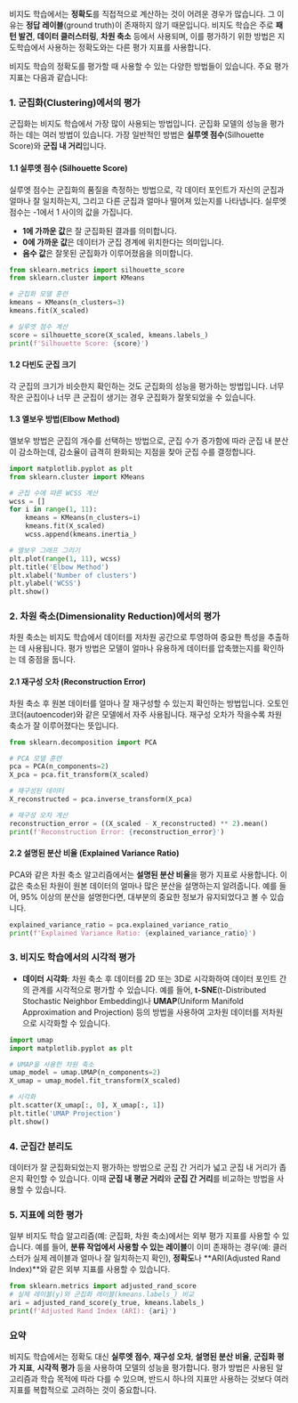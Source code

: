 비지도 학습에서는 **정확도**를 직접적으로 계산하는 것이 어려운 경우가 많습니다. 그 이유는 **정답 레이블**(ground truth)이 존재하지 않기 때문입니다. 비지도 학습은 주로 **패턴 발견**, **데이터 클러스터링**, **차원 축소** 등에서 사용되며, 이를 평가하기 위한 방법은 지도학습에서 사용하는 정확도와는 다른 평가 지표를 사용합니다.

비지도 학습의 정확도를 평가할 때 사용할 수 있는 다양한 방법들이 있습니다. 주요 평가 지표는 다음과 같습니다:

### 1. **군집화(Clustering)에서의 평가**
군집화는 비지도 학습에서 가장 많이 사용되는 방법입니다. 군집화 모델의 성능을 평가하는 데는 여러 방법이 있습니다. 가장 일반적인 방법은 **실루엣 점수**(Silhouette Score)와 **군집 내 거리**입니다.

#### 1.1 **실루엣 점수 (Silhouette Score)**
실루엣 점수는 군집화의 품질을 측정하는 방법으로, 각 데이터 포인트가 자신의 군집과 얼마나 잘 일치하는지, 그리고 다른 군집과 얼마나 떨어져 있는지를 나타냅니다. 실루엣 점수는 -1에서 1 사이의 값을 가집니다.

- **1에 가까운 값**은 잘 군집화된 결과를 의미합니다.
- **0에 가까운 값**은 데이터가 군집 경계에 위치한다는 의미입니다.
- **음수 값**은 잘못된 군집화가 이루어졌음을 의미합니다.

```python
from sklearn.metrics import silhouette_score
from sklearn.cluster import KMeans

# 군집화 모델 훈련
kmeans = KMeans(n_clusters=3)
kmeans.fit(X_scaled)

# 실루엣 점수 계산
score = silhouette_score(X_scaled, kmeans.labels_)
print(f'Silhouette Score: {score}')
```

#### 1.2 **다빈도 군집 크기**
각 군집의 크기가 비슷한지 확인하는 것도 군집화의 성능을 평가하는 방법입니다. 너무 작은 군집이나 너무 큰 군집이 생기는 경우 군집화가 잘못되었을 수 있습니다.

#### 1.3 **엘보우 방법(Elbow Method)**
엘보우 방법은 군집의 개수를 선택하는 방법으로, 군집 수가 증가함에 따라 군집 내 분산이 감소하는데, 감소율이 급격히 완화되는 지점을 찾아 군집 수를 결정합니다.

```python
import matplotlib.pyplot as plt
from sklearn.cluster import KMeans

# 군집 수에 따른 WCSS 계산
wcss = []
for i in range(1, 11):
    kmeans = KMeans(n_clusters=i)
    kmeans.fit(X_scaled)
    wcss.append(kmeans.inertia_)

# 엘보우 그래프 그리기
plt.plot(range(1, 11), wcss)
plt.title('Elbow Method')
plt.xlabel('Number of clusters')
plt.ylabel('WCSS')
plt.show()
```

### 2. **차원 축소(Dimensionality Reduction)에서의 평가**
차원 축소는 비지도 학습에서 데이터를 저차원 공간으로 투영하여 중요한 특성을 추출하는 데 사용됩니다. 평가 방법은 모델이 얼마나 유용하게 데이터를 압축했는지를 확인하는 데 중점을 둡니다.

#### 2.1 **재구성 오차 (Reconstruction Error)**
차원 축소 후 원본 데이터를 얼마나 잘 재구성할 수 있는지 확인하는 방법입니다. 오토인코더(autoencoder)와 같은 모델에서 자주 사용됩니다. 재구성 오차가 작을수록 차원 축소가 잘 이루어졌다는 뜻입니다.

```python
from sklearn.decomposition import PCA

# PCA 모델 훈련
pca = PCA(n_components=2)
X_pca = pca.fit_transform(X_scaled)

# 재구성된 데이터
X_reconstructed = pca.inverse_transform(X_pca)

# 재구성 오차 계산
reconstruction_error = ((X_scaled - X_reconstructed) ** 2).mean()
print(f'Reconstruction Error: {reconstruction_error}')
```

#### 2.2 **설명된 분산 비율 (Explained Variance Ratio)**
PCA와 같은 차원 축소 알고리즘에서는 **설명된 분산 비율**을 평가 지표로 사용합니다. 이 값은 축소된 차원이 원본 데이터의 얼마나 많은 분산을 설명하는지 알려줍니다. 예를 들어, 95% 이상의 분산을 설명한다면, 대부분의 중요한 정보가 유지되었다고 볼 수 있습니다.

```python
explained_variance_ratio = pca.explained_variance_ratio_
print(f'Explained Variance Ratio: {explained_variance_ratio}')
```

### 3. **비지도 학습에서의 시각적 평가**
- **데이터 시각화**: 차원 축소 후 데이터를 2D 또는 3D로 시각화하여 데이터 포인트 간의 관계를 시각적으로 평가할 수 있습니다. 예를 들어, **t-SNE**(t-Distributed Stochastic Neighbor Embedding)나 **UMAP**(Uniform Manifold Approximation and Projection) 등의 방법을 사용하여 고차원 데이터를 저차원으로 시각화할 수 있습니다.
  
```python
import umap
import matplotlib.pyplot as plt

# UMAP을 사용한 차원 축소
umap_model = umap.UMAP(n_components=2)
X_umap = umap_model.fit_transform(X_scaled)

# 시각화
plt.scatter(X_umap[:, 0], X_umap[:, 1])
plt.title('UMAP Projection')
plt.show()
```

### 4. **군집간 분리도**
데이터가 잘 군집화되었는지 평가하는 방법으로 군집 간 거리가 넓고 군집 내 거리가 좁은지 확인할 수 있습니다. 이때 **군집 내 평균 거리**와 **군집 간 거리**를 비교하는 방법을 사용할 수 있습니다.

### 5. **지표에 의한 평가**
일부 비지도 학습 알고리즘(예: 군집화, 차원 축소)에서는 외부 평가 지표를 사용할 수 있습니다. 예를 들어, **분류 작업에서 사용할 수 있는 레이블**이 이미 존재하는 경우(예: 클러스터가 실제 레이블과 얼마나 잘 일치하는지 확인), **정확도**나 **ARI(Adjusted Rand Index)**와 같은 외부 지표를 사용할 수 있습니다.

```python
from sklearn.metrics import adjusted_rand_score
# 실제 레이블(y)와 군집화 레이블(kmeans.labels_) 비교
ari = adjusted_rand_score(y_true, kmeans.labels_)
print(f'Adjusted Rand Index (ARI): {ari}')
```

### 요약
비지도 학습에서는 정확도 대신 **실루엣 점수**, **재구성 오차**, **설명된 분산 비율**, **군집화 평가 지표**, **시각적 평가** 등을 사용하여 모델의 성능을 평가합니다. 평가 방법은 사용된 알고리즘과 학습 목적에 따라 다를 수 있으며, 반드시 하나의 지표만 사용하는 것보다 여러 지표를 복합적으로 고려하는 것이 중요합니다.